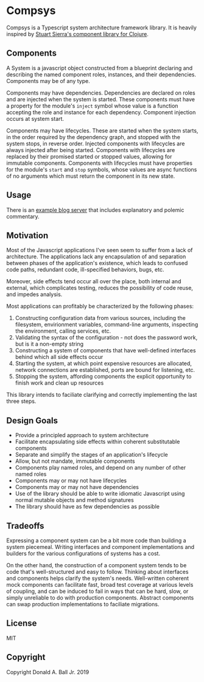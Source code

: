 # Compsys

Compsys is a Typescript system architecture framework library. It is heavily
inspired by [Stuart Sierra's component library for
Clojure](https://github.com/stuartsierra/component).

## Components

A System is a javascript object constructed from a blueprint declaring and
describing the named component roles, instances, and their dependencies.
Components may be of any type.

Components may have dependencies. Dependencies are declared on roles and are
injected when the system is started. These components must have a property for
the module's `inject` symbol whose value is a function accepting the role and
instance for each dependency. Component injection occurs at system start.

Components may have lifecycles. These are started when the system starts, in the
order required by the dependency graph, and stopped with the system stops, in
reverse order. Injected components with lifecycles are always injected after
being started. Components with lifecycles are replaced by their promised started
or stopped values, allowing for immutable components. Components with lifecycles
must have properties for the module's `start` and `stop` symbols, whose values
are async functions of no arguments which must return the component in its new
state.

## Usage

There is an [example blog server](examples/blog-1/src/index.ts) that includes
explanatory and polemic commentary.

## Motivation

Most of the Javascript applications I've seen seem to suffer from a lack of
architecture. The applications lack any encapsulation of and separation between
phases of the application's existence, which leads to confused code paths,
redundant code, ill-specified behaviors, bugs, etc.

Moreover, side effects tend occur all over the place, both internal and
external, which complicates testing, reduces the possibility of code reuse, and
impedes analysis.

Most applications can profitably be characterized by the following phases:

1. Constructing configuration data from various sources, including the
   filesystem, envirionment variables, command-line arguments, inspecting the
   environment, calling services, etc.
2. Validating the syntax of the configuration - not does the password work, but
   is it a non-empty string
3. Constructing a system of components that have well-defined interfaces behind
   which all side effects occur
4. Starting the system, at which point expensive resources are allocated,
   network connections are established, ports are bound for listening, etc.
5. Stopping the system, affording components the explicit opportunity to finish
   work and clean up resources

This library intends to faciliate clarifying and correctly implementing the last
three steps.

## Design Goals

* Provide a principled approach to system architecture
* Facilitate encapsulating side effects within coherent substitutable components
* Separate and simplify the stages of an application's lifecycle
* Allow, but not mandate, immutable components
* Components play named roles, and depend on any number of other named roles
* Components may or may not have lifecycles
* Components may or may not have dependencies
* Use of the library should be able to write idiomatic Javascript using normal
  mutable objects and method signatures
* The library should have as few dependencies as possible

## Tradeoffs

Expressing a component system can be a bit more code than building a system
piecemeal. Writing interfaces and component implementations and builders for the
various configurations of systems has a cost.

On the other hand, the construction of a component system tends to be code
that's well-structured and easy to follow. Thinking about interfaces and
components helps clarify the system's needs. Well-written coherent mock
components can facilitate fast, broad test coverage at various levels of
coupling, and can be induced to fail in ways that can be hard, slow, or simply
unreliable to do with production components. Abstract components can swap
production implementations to faciliate migrations.

## License

MIT

## Copyright

Copyright Donald A. Ball Jr. 2019
